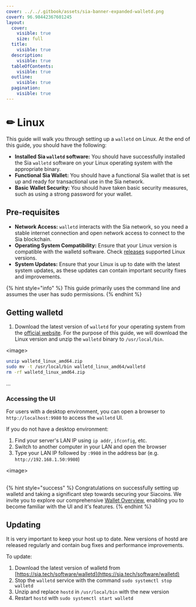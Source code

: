 ```yaml
---
cover: ../../.gitbook/assets/sia-banner-expanded-walletd.png
coverY: 96.98442367601245
layout:
  cover:
    visible: true
    size: full
  title:
    visible: true
  description:
    visible: true
  tableOfContents:
    visible: true
  outline:
    visible: true
  pagination:
    visible: true
---
```


# ✏ Linux

This guide will walk you through setting up a `walletd` on Linux. At the end of this guide, you should have the following:

* **Installed Sia `walletd` software:** You should have successfully installed the Sia `walletd` software on your Linux operating system with the appropriate binary.
* **Functional Sia Wallet:** You should have a functional Sia wallet that is set up and ready for transactional use in the Sia network.
* **Basic Wallet Security:** You should have taken basic security measures, such as using a strong password for your wallet.

## Pre-requisites

* **Network Access:** `walletd` interacts with the Sia network, so you need a stable internet connection and open network access to connect to the Sia blockchain.
* **Operating System Compatibility:** Ensure that your Linux version is compatible with the walletd software. Check [releases](../../miscellaneous/releases.md) supported Linux versions.
* **System Updates:** Ensure that your Linux is up to date with the latest system updates, as these updates can contain important security fixes and improvements.

{% hint style="info" %}
This guide primarily uses the command line and assumes the user has sudo permissions.
{% endhint %}

## Getting walletd

1. Download the latest version of `walletd` for your operating system from the [official website](https://sia.tech/software/walletd). For the purpose of this guide, we will download the Linux version and unzip the `walletd` binary to `/usr/local/bin`.

\<image>

```sh
unzip walletd_linux_amd64.zip
sudo mv -t /usr/local/bin walletd_linux_amd64/walletd
rm -rf walletd_linux_amd64.zip 
```

...

### Accessing the UI

For users with a desktop environment, you can open a browser to `http://localhost:9980` to access the `walletd` UI.

If you do not have a desktop environment:

1. Find your server's LAN IP using `ip addr`, `ifconfig`, etc.
2. Switch to another computer in your LAN and open the browser
3. Type your LAN IP followed by `:9980` in the address bar (e.g. `http://192.168.1.50:9980`)

\<image>

##

{% hint style="success" %}
Congratulations on successfully setting up walletd and taking a significant step towards securing your Siacoins. We invite you to explore our comprehensive [Wallet Overview](broken-reference), enabling you to become familiar with the UI and it's features.&#x20;
{% endhint %}

## Updating

It is very important to keep your host up to date. New versions of hostd are released regularly and contain bug fixes and performance improvements.

To update:

1. Download the latest version of walletd from [https://sia.tech/software/walletd](https://sia.tech/software/walletd)
2. Stop the `walletd` service with the command `sudo systemctl stop walletd`
3. Unzip and replace `hostd` in `/usr/local/bin` with the new version
4. Restart `hostd` with `sudo systemctl start walletd`
